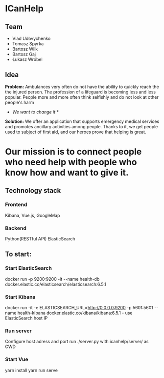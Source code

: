 # ICanHelp

## Team
- Vlad Udovychenko
- Tomasz Spyrka
- Bartosz Wilk
- Bartosz Gaj
- Łukasz Wróbel

## Idea
**Problem:** Ambulances very often do not have the ability to quickly reach the
the injured person. The profession of a lifeguard is becoming less and less popular.
People more and more often think selfishly and do not look at other people's harm

* *We want to change it* *

**Solution:** We offer an application that supports emergency medical services and promotes ancillary activities among people. Thanks to it, we get people used to subject of first aid, and our heroes prove that helping is great.

# Our mission is to connect people who need help with people who know how and want to give it.

## Technology stack

### Frontend
Kibana, Vue.js, GoogleMap

### Backend
Python(RESTful API)
ElasticSearch

## To start:

### Start ElasticSearch
docker run -p 9200:9200 -it --name health-db docker.elastic.co/elasticsearch/elasticsearch:6.5.1

### Start Kibana
docker run -it -e ELASTICSEARCH_URL=http://0.0.0.0:9200 -p 5601:5601 --name health-kibana docker.elastic.co/kibana/kibana:6.5.1 - use ElasticSearch host IP

### Run server
Configure host adress and port
run ./server.py with icanhelp/server/ as CWD

### Start Vue
yarn install
yarn run serve

